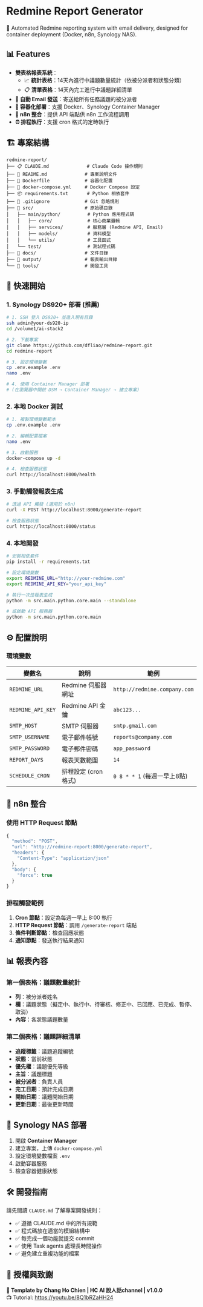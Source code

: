 # Redmine Report Generator

🚀 Automated Redmine reporting system with email delivery, designed for container deployment (Docker, n8n, Synology NAS).

## 📊 Features

- **雙表格報表系統**：
  - 📈 **統計表格**：14天內進行中議題數量統計（依被分派者和狀態分類）
  - 📋 **清單表格**：14天內完工進行中議題詳細清單
- **📧 自動 Email 發送**：寄送給所有任務議題的被分派者
- **🐳 容器化部署**：支援 Docker、Synology Container Manager
- **🔗 n8n 整合**：提供 API 端點供 n8n 工作流程調用
- **⏰ 排程執行**：支援 cron 格式的定時執行

## 🏗️ 專案結構

```
redmine-report/
├── 📋 CLAUDE.md              # Claude Code 操作規則
├── 📖 README.md              # 專案說明文件
├── 🐳 Dockerfile             # 容器化配置
├── 🐙 docker-compose.yml     # Docker Compose 設定
├── 📦 requirements.txt       # Python 相依套件
├── 🚫 .gitignore             # Git 忽略規則
├── 📁 src/                   # 原始碼目錄
│   ├── main/python/          # Python 應用程式碼
│   │   ├── core/             # 核心商業邏輯
│   │   ├── services/         # 服務層 (Redmine API, Email)
│   │   ├── models/           # 資料模型
│   │   └── utils/            # 工具函式
│   └── test/                 # 測試程式碼
├── 📁 docs/                  # 文件目錄
├── 📁 output/                # 報表輸出目錄
└── 🔧 tools/                 # 開發工具

```

## 🚀 快速開始

### 1. Synology DS920+ 部署 (推薦)

```bash
# 1. SSH 登入 DS920+ 並進入現有目錄
ssh admin@your-ds920-ip
cd /volume1/ai-stack2

# 2. 下載專案
git clone https://github.com/dfliao/redmine-report.git
cd redmine-report

# 3. 設定環境變數
cp .env.example .env
nano .env

# 4. 使用 Container Manager 部署
# (在瀏覽器中開啟 DSM → Container Manager → 建立專案)
```

### 2. 本地 Docker 測試

```bash
# 1. 複製環境變數範本
cp .env.example .env

# 2. 編輯配置檔案
nano .env

# 3. 啟動服務
docker-compose up -d

# 4. 檢查服務狀態
curl http://localhost:8000/health
```

### 3. 手動觸發報表生成

```bash
# 透過 API 觸發 (適用於 n8n)
curl -X POST http://localhost:8000/generate-report

# 檢查服務狀態
curl http://localhost:8000/status
```

### 4. 本地開發

```bash
# 安裝相依套件
pip install -r requirements.txt

# 設定環境變數
export REDMINE_URL="http://your-redmine.com"
export REDMINE_API_KEY="your_api_key"

# 執行一次性報表生成
python -m src.main.python.core.main --standalone

# 或啟動 API 服務器
python -m src.main.python.core.main
```

## ⚙️ 配置說明

### 環境變數

| 變數名 | 說明 | 範例 |
|--------|------|------|
| `REDMINE_URL` | Redmine 伺服器網址 | `http://redmine.company.com` |
| `REDMINE_API_KEY` | Redmine API 金鑰 | `abc123...` |
| `SMTP_HOST` | SMTP 伺服器 | `smtp.gmail.com` |
| `SMTP_USERNAME` | 電子郵件帳號 | `reports@company.com` |
| `SMTP_PASSWORD` | 電子郵件密碼 | `app_password` |
| `REPORT_DAYS` | 報表天數範圍 | `14` |
| `SCHEDULE_CRON` | 排程設定 (cron 格式) | `0 8 * * 1` (每週一早上8點) |

## 🔧 n8n 整合

### 使用 HTTP Request 節點

```javascript
{
  "method": "POST",
  "url": "http://redmine-report:8000/generate-report",
  "headers": {
    "Content-Type": "application/json"
  },
  "body": {
    "force": true
  }
}
```

### 排程觸發範例

1. **Cron 節點**：設定為每週一早上 8:00 執行
2. **HTTP Request 節點**：調用 `/generate-report` 端點
3. **條件判斷節點**：檢查回應狀態
4. **通知節點**：發送執行結果通知

## 📊 報表內容

### 第一個表格：議題數量統計
- **列**：被分派者姓名
- **欄**：議題狀態（擬定中、執行中、待審核、修正中、已回應、已完成、暫停、取消）
- **內容**：各狀態議題數量

### 第二個表格：議題詳細清單
- **追蹤標籤**：議題追蹤編號
- **狀態**：當前狀態
- **優先權**：議題優先等級
- **主旨**：議題標題
- **被分派者**：負責人員
- **完工日期**：預計完成日期
- **開始日期**：議題開始日期
- **更新日期**：最後更新時間

## 🐳 Synology NAS 部署

1. 開啟 **Container Manager**
2. 建立專案，上傳 `docker-compose.yml`
3. 設定環境變數檔案 `.env`
4. 啟動容器服務
5. 檢查容器健康狀態

## 🛠️ 開發指南

請先閱讀 `CLAUDE.md` 了解專案開發規則：

- ✅ 遵循 CLAUDE.md 中的所有規範
- ✅ 程式碼放在適當的模組結構中
- ✅ 每完成一個功能就提交 commit
- ✅ 使用 Task agents 處理長時間操作
- ✅ 避免建立重複功能的檔案

## 📝 授權與致謝

**🎯 Template by Chang Ho Chien | HC AI 說人話channel | v1.0.0**  
📺 Tutorial: https://youtu.be/8Q1bRZaHH24